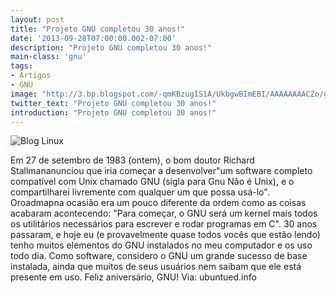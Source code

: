 ```yaml
---
layout: post
title: "Projeto GNU completou 30 anos!"
date: '2013-09-28T07:00:00.002-07:00'
description: "Projeto GNU completou 30 anos!"
main-class: 'gnu'
tags:
- Artigos
- GNU
image: "http://3.bp.blogspot.com/-qmKBzugIS1A/UkbgwBImEBI/AAAAAAAACZo/gT-ILakPYVs/s72-c/GNU_30th_badge.png"
twitter_text: "Projeto GNU completou 30 anos!"
introduction: "Projeto GNU completou 30 anos!"
---
```

![Blog Linux](http://3.bp.blogspot.com/-qmKBzugIS1A/UkbgwBImEBI/AAAAAAAACZo/gT-ILakPYVs/s200/GNU_30th_badge.png "Blog Linux")
 
Em 27 de setembro de 1983 (ontem), o bom doutor Richard Stallmananunciou que iria começar a desenvolver"um  software completo compatível com Unix chamado GNU (sigla para Gnu Não é  Unix), e o compartilharei livremente com qualquer um que possa usá-lo".
Oroadmapna  ocasião era um pouco diferente da ordem como as coisas acabaram  acontecendo: "Para começar, o GNU será um kernel mais todos os  utilitários necessários para escrever e rodar programas em C".
30  anos passaram, e hoje eu (e provavelmente quase todos vocês que estão  lendo) tenho muitos elementos do GNU instalados no meu computador e os  uso todo dia. Como software, considero o GNU um grande sucesso de base  instalada, ainda que muitos de seus usuários nem saibam que ele está  presente em uso.
Feliz aniversário, GNU!
Via: ubuntued.info 

